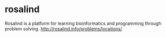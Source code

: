 # rosalind
Rosalind is a platform for learning bioinformatics and programming through problem solving. http://rosalind.info/problems/locations/
